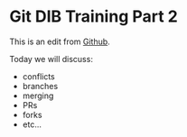 # Git DIB Training Part 2

This is an edit from [Github](github.com).

Today we will discuss: 

- conflicts 
- branches
- merging
- PRs
- forks
- etc...
